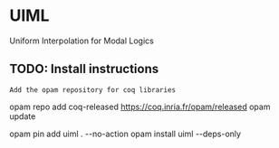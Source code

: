 # UIML
Uniform Interpolation for Modal Logics

## TODO: Install instructions
    Add the opam repository for coq libraries
opam repo add coq-released https://coq.inria.fr/opam/released
opam update

opam pin add uiml . --no-action
opam install uiml --deps-only
